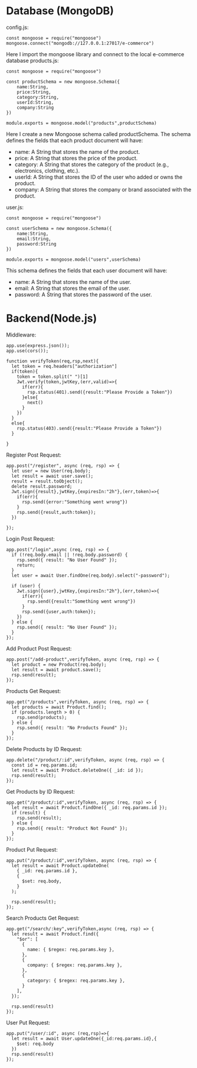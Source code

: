# Database (MongoDB)

config.js:
```
const mongoose = require("mongoose")
mongoose.connect("mongodb://127.0.0.1:27017/e-commerce")
```
Here I import the mongoose library and connect to the local e-commerce database
products.js:
```
const mongoose = require("mongoose")

const productSchema = new mongoose.Schema({
    name:String,
    price:String,
    category:String,
    userId:String,
    company:String
})

module.exports = mongoose.model("products",productSchema)
```
Here I create a new Mongoose schema called productSchema.
The schema defines the fields that each product document will have:
- name: A String that stores the name of the product.
- price: A String that stores the price of the product.
- category: A String that stores the category of the product (e.g., electronics, clothing, etc.).
- userId: A String that stores the ID of the user who added or owns the product.
- company: A String that stores the company or brand associated with the product.

user.js:
```
const mongoose = require("mongoose")

const userSchema = new mongoose.Schema({
    name:String,
    email:String,
    password:String
})

module.exports = mongoose.model("users",userSchema)
```
This schema defines the fields that each user document will have:
- name: A String that stores the name of the user.
- email: A String that stores the email of the user.
- password: A String that stores the password of the user.

# Backend(Node.js)

Middleware:
```
app.use(express.json());
app.use(cors());

function verifyToken(req,rsp,next){
  let token = req.headers["authorization"]
  if(token){
    token = token.split(" ")[1]
    Jwt.verify(token,jwtKey,(err,valid)=>{
      if(err){
        rsp.status(401).send({result:"Please Provide a Token"})
      }else{
        next()
      }
    })
  }
  else{
    rsp.status(403).send({result:"Please Provide a Token"})
  }
  
}
```

Register Post Request:
```
app.post("/register", async (req, rsp) => {
  let user = new User(req.body);
  let result = await user.save();
  result = result.toObject();
  delete result.password;
  Jwt.sign({result},jwtKey,{expiresIn:"2h"},(err,token)=>{
    if(err){
      rsp.send({error:"Something went wrong"})
    }
    rsp.send({result,auth:token});
  })

});
```

Login Post Request:
```
app.post("/login",async (req, rsp) => {
  if (!req.body.email || !req.body.password) {
    rsp.send({ result: "No User Found" });
    return;
  }
  let user = await User.findOne(req.body).select("-password");

  if (user) {
    Jwt.sign({user},jwtKey,{expiresIn:"2h"},(err,token)=>{
      if(err){
        rsp.send({result:"Something went wrong"})
      }
      rsp.send({user,auth:token});
    })
  } else {
    rsp.send({ result: "No User Found" });
  }
});
```

Add Product Post Request:
```
app.post("/add-product",verifyToken, async (req, rsp) => {
  let product = new Product(req.body);
  let result = await product.save();
  rsp.send(result);
});
```

Products Get Request:
```
app.get("/products",verifyToken, async (req, rsp) => {
  let products = await Product.find();
  if (products.length > 0) {
    rsp.send(products);
  } else {
    rsp.send({ result: "No Products Found" });
  }
});
```

Delete Products by ID Request:
```
app.delete("/product/:id",verifyToken, async (req, rsp) => {
  const id = req.params.id;
  let result = await Product.deleteOne({ _id: id });
  rsp.send(result);
});
```

Get Products by ID Request:
```
app.get("/product/:id",verifyToken, async (req, rsp) => {
  let result = await Product.findOne({ _id: req.params.id });
  if (result) {
    rsp.send(result);
  } else {
    rsp.send({ result: "Product Not Found" });
  }
});
```

Product Put Request:
```
app.put("/product/:id",verifyToken, async (req, rsp) => {
  let result = await Product.updateOne(
    { _id: req.params.id },
    {
      $set: req.body,
    }
  );

  rsp.send(result);
});
```

Search Products Get Request:
```
app.get("/search/:key",verifyToken,async (req, rsp) => {
  let result = await Product.find({
    "$or": [
      {
        name: { $regex: req.params.key },
      },
      {
        company: { $regex: req.params.key },
      },
      {
        category: { $regex: req.params.key },
      }
    ],
  });

  rsp.send(result)
});
```

User Put Request:
```
app.put("/user/:id", async (req,rsp)=>{
  let result = await User.updateOne({_id:req.params.id},{
    $set: req.body
  })
  rsp.send(result)
});
```
